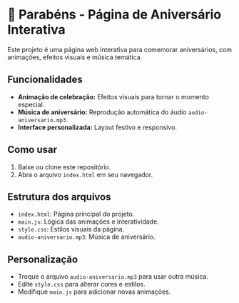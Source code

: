 # 🎉 Parabéns - Página de Aniversário Interativa

Este projeto é uma página web interativa para comemorar aniversários, com animações, efeitos visuais e música temática.

## Funcionalidades

- **Animação de celebração:** Efeitos visuais para tornar o momento especial.
- **Música de aniversário:** Reprodução automática do áudio `audio-aniversario.mp3`.
- **Interface personalizada:** Layout festivo e responsivo.

## Como usar

1. Baixe ou clone este repositório.
2. Abra o arquivo `index.html` em seu navegador.

## Estrutura dos arquivos

- `index.html`: Página principal do projeto.
- `main.js`: Lógica das animações e interatividade.
- `style.css`: Estilos visuais da página.
- `audio-aniversario.mp3`: Música de aniversário.

## Personalização

- Troque o arquivo `audio-aniversario.mp3` para usar outra música.
- Edite `style.css` para alterar cores e estilos.
- Modifique `main.js` para adicionar novas animações.
